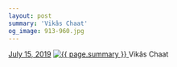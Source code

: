 ```yaml
---
layout: post
summary: 'Vikâs Chaat'
og_image: 913-960.jpg
---
```


<p>
  <time>
    <a href="/913">July 15, 2019</a>
  </time>
  <a href="/913">
    <img src="{{ site.assets_url }}/913-480.jpg" srcset="{{ site.assets_url }}/913-240.jpg 240w, {{ site.assets_url }}/913-480.jpg 480w, {{ site.assets_url }}/913-720.jpg 720w, {{ site.assets_url }}/913-960.jpg 960w" sizes="(min-width: 700px) 50vw, calc(100vw - 2rem)" alt="{{ page.summary }}" />
  </a>
  <span>Vikâs Chaat</span>
</p>
